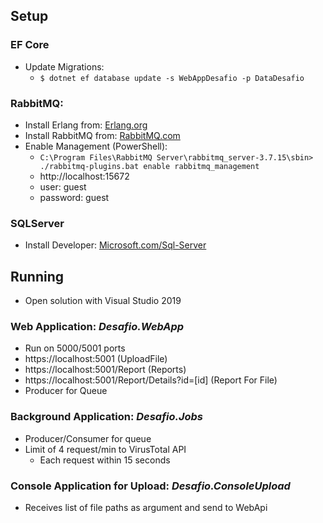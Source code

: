 ## Setup

### EF Core
- Update Migrations:
    - ```$ dotnet ef database update -s WebAppDesafio -p DataDesafio```

### RabbitMQ:
- Install Erlang from: [Erlang.org](https://www.erlang.org/downloads)
- Install RabbitMQ from: [RabbitMQ.com](https://www.rabbitmq.com/download.html)
- Enable Management (PowerShell):
    - ```C:\Program Files\RabbitMQ Server\rabbitmq_server-3.7.15\sbin> ./rabbitmq-plugins.bat enable rabbitmq_management```
    - http://localhost:15672
    - user: guest
    - password: guest

### SQLServer
 - Install Developer: [Microsoft.com/Sql-Server](https://www.microsoft.com/pt-br/sql-server/sql-server-downloads)


## Running

- Open solution with Visual Studio 2019

### Web Application: *Desafio.WebApp*
- Run on 5000/5001 ports
- https://localhost:5001 (UploadFile)
- https://localhost:5001/Report (Reports)
- https://localhost:5001/Report/Details?id=[id] (Report For File)
- Producer for Queue

### Background Application: *Desafio.Jobs*
- Producer/Consumer for queue
- Limit of 4 request/min to VirusTotal API
  - Each request within 15 seconds

### Console Application for Upload: *Desafio.ConsoleUpload*
- Receives list of file paths as argument and send to WebApi

